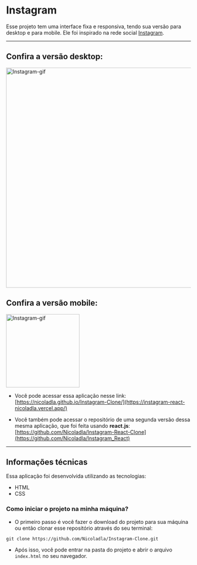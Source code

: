 # Instagram

Esse projeto tem uma interface fixa e responsiva, tendo sua versão para desktop e para mobile. Ele foi inspirado na rede social [Instagram](https://www.instagram.com/).

---

## Confira a versão desktop:

<p align="start">
  <img width="600" src="imagens/Instagram-desktop-Animação.gif" alt="Instagram-gif">
</p>

## Confira a versão mobile:

<p align="start">
  <img width="200" src="imagens/Instagram-mobile-Animação.gif" alt="Instagram-gif">
</p>

* Você pode acessar essa aplicação nesse link:
[https://nicoladla.github.io/Instagram-Clone/](https://instagram-react-nicoladla.vercel.app/)

* Você também pode acessar o repositório de uma segunda versão dessa mesma aplicação, que foi feita usando **react.js**:
[https://github.com/Nicoladla/Instagram-React-Clone](https://github.com/Nicoladla/Instagram_React)

---

## Informações técnicas

Essa aplicação foi desenvolvida utilizando as tecnologias: 
* HTML
* CSS

### Como iniciar o projeto na minha máquina?

* O primeiro passo é você fazer o download do projeto para sua máquina ou então clonar esse repositório através do seu terminal:

```
git clone https://github.com/Nicoladla/Instagram-Clone.git
```

* Após isso, você pode entrar na pasta do projeto e abrir o arquivo ``index.html`` no seu navegador.
